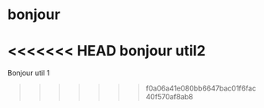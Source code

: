 # bonjour
<<<<<<< HEAD
bonjour util2
=======
Bonjour util 1
>>>>>>> f0a06a41e080bb6647bac01f6fac40f570af8ab8
